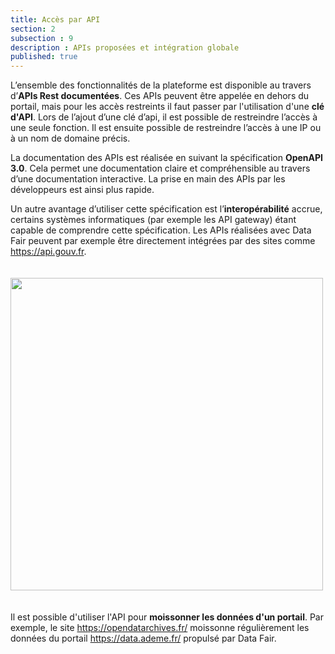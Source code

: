 ```yaml
---
title: Accès par API
section: 2
subsection : 9
description : APIs proposées et intégration globale
published: true
---
```


L’ensemble des fonctionnalités de la plateforme est disponible au travers d’**APIs Rest documentées**. Ces APIs peuvent être appelée en dehors du portail, mais pour les accès restreints il faut passer par l'utilisation d'une **clé d'API**. Lors de l’ajout d’une clé d’api, il est possible de restreindre l’accès à une seule fonction. Il est ensuite possible de restreindre l’accès à une IP ou à un nom de domaine précis.

La documentation des APIs est réalisée en suivant la spécification **OpenAPI 3.0**. Cela permet une documentation claire et compréhensible au travers d’une documentation interactive. La prise en main des APIs par les développeurs est ainsi plus rapide.

Un autre avantage d’utiliser cette spécification est l’**interopérabilité** accrue, certains systèmes informatiques (par exemple les API gateway)  étant capable de comprendre cette spécification. Les APIs réalisées avec Data Fair peuvent par exemple être directement intégrées par des sites comme https://api.gouv.fr.

<img src="./images/functional-presentation/api.jpg"
     height="500" style="margin:20px auto;" />


Il est possible d'utiliser l'API pour **moissonner les données d'un portail**. Par exemple, le site https://opendatarchives.fr/ moissonne régulièrement les données du portail https://data.ademe.fr/ propulsé par Data Fair.
